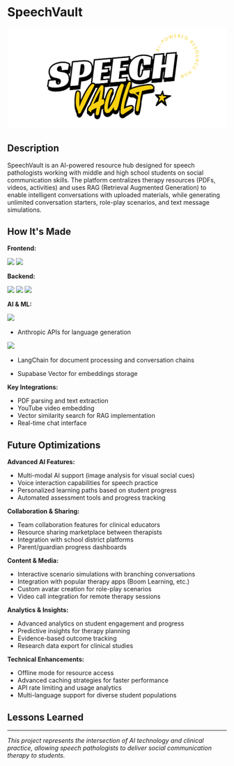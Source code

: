 # SpeechVault

![SpeechVault](speech-vault2.png)


## Description
SpeechVault is an AI-powered resource hub designed for speech pathologists working with middle and high school students on social communication skills. The platform centralizes therapy resources (PDFs, videos, activities) and uses RAG (Retrieval Augmented Generation) to enable intelligent conversations with uploaded materials, while generating unlimited conversation starters, role-play scenarios, and text message simulations.

## How It's Made

**Frontend:**

<img src="https://img.shields.io/badge/react-%2320232a.svg?style=for-the-badge&logo=react&logoColor=%2361DAFB"/>
<img src="https://img.shields.io/badge/tailwindcss-%2338B2AC.svg?style=for-the-badge&logo=tailwind-css&logoColor=white"/>

**Backend:**

<img src="https://img.shields.io/badge/FastAPI-005571?style=for-the-badge&logo=fastapi"/>
<img src="https://img.shields.io/badge/python-3670A0?style=for-the-badge&logo=python&logoColor=ffdd54"/>
<img src="https://img.shields.io/badge/Supabase-000000?style=for-the-badge&logo=supabase&logoColor=3DD08A">

**AI & ML:**

<img src="https://img.shields.io/badge/anthropic-000000?style=for-the-badge&logo=anthropic&logoColor=white">

- Anthropic APIs for language generation

<img src="https://img.shields.io/badge/langchain-white?style=for-the-badge&logo=langchain&logoColor=1C3C3C">

- LangChain for document processing and conversation chains

- Supabase Vector for embeddings storage


**Key Integrations:**
- PDF parsing and text extraction
- YouTube video embedding
- Vector similarity search for RAG implementation
- Real-time chat interface

## Future Optimizations

**Advanced AI Features:**
- Multi-modal AI support (image analysis for visual social cues)
- Voice interaction capabilities for speech practice
- Personalized learning paths based on student progress
- Automated assessment tools and progress tracking

**Collaboration & Sharing:**
- Team collaboration features for clinical educators
- Resource sharing marketplace between therapists
- Integration with school district platforms
- Parent/guardian progress dashboards

**Content & Media:**
- Interactive scenario simulations with branching conversations
- Integration with popular therapy apps (Boom Learning, etc.)
- Custom avatar creation for role-play scenarios
- Video call integration for remote therapy sessions

**Analytics & Insights:**
- Advanced analytics on student engagement and progress
- Predictive insights for therapy planning
- Evidence-based outcome tracking
- Research data export for clinical studies

**Technical Enhancements:**
- Offline mode for resource access
- Advanced caching strategies for faster performance
- API rate limiting and usage analytics
- Multi-language support for diverse student populations

## Lessons Learned



---

*This project represents the intersection of AI technology and clinical practice, allowing speech pathologists to deliver social communication therapy to students.*

